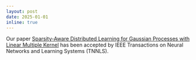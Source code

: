 ```yaml
---
layout: post
date: 2025-01-01
inline: true
---
```


Our paper <a href="https://ieeexplore.ieee.org/document/10856719/">Sparsity-Aware Distributed Learning for Gaussian Processes with Linear Multiple Kernel</a> has been accepted by IEEE Transactions on Neural Networks and Learning Systems (TNNLS). 